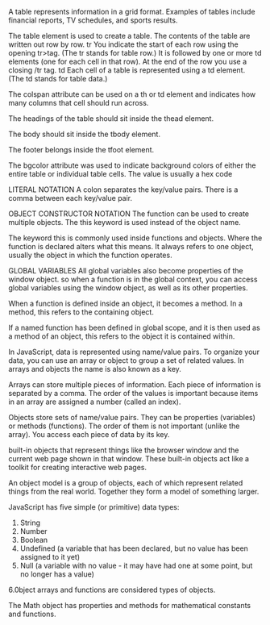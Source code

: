 A table represents information in a grid format.
Examples of tables include financial reports, TV
schedules, and sports results.

The table element is used
to create a table. The contents
of the table are written out row
by row.
tr
You indicate the start of each
row using the opening tr>tag.
(The tr stands for table row.)
It is followed by one or more
td elements (one for each cell
in that row).
At the end of the row you use a
closing /tr tag.
td
Each cell of a table is
represented using a td
element. (The td stands for
table data.)

The colspan attribute can be
used on a th or td element
and indicates how many columns
that cell should run across.

The headings of the table should
sit inside the thead element.

The body should sit inside the
tbody element.

The footer belongs inside the
tfoot element.

The bgcolor attribute was used
to indicate background colors
of either the entire table or
individual table cells. The value
is usually a hex code

LITERAL NOTATION
A colon separates the key/value pairs.
There is a comma between each key/value pair.

OBJECT CONSTRUCTOR NOTATION
The function can be used to create multiple objects.
The this keyword is used instead of the object name.

The keyword this is commonly used inside functions and objects.
Where the function is declared alters what this means. It always refers
to one object, usually the object in which the function operates.

GLOBAL VARIABLES
All global variables also become properties of the
window object. so when a function is in the global
context, you can access global variables using the
window object, as well as its other properties.

When a function is defined inside an object, it
becomes a method. In a method, this refers to the
containing object.

If a named function has been defined in global
scope, and it is then used as a method of an object,
this refers to the object it is contained within.

In JavaScript, data is represented using name/value pairs.
To organize your data, you can use an array or object to group a set of
related values. In arrays and objects the name is also known as a key.

Arrays can store multiple pieces of information.
Each piece of information is separated by a comma.
The order of the values is important because items
in an array are assigned a number (called an index).

Objects store sets of name/value pairs. They can be
properties (variables) or methods (functions).
The order of them is not important (unlike the array).
You access each piece of data by its key.

built-in objects that represent things like the
browser window and the current web page shown in that window. These
built-in objects act like a toolkit for creating interactive web pages.

An object model is a group of objects, each of
which represent related things from the real world.
Together they form a model of something larger.

JavaScript has five simple (or primitive) data types:
1. String
2. Number
3. Boolean
4. Undefined (a variable that has been declared, but
no value has been assigned to it yet)
5. Null (a variable with no value - it may have had
one at some point, but no longer has a value)

6.0bject
arrays and functions are considered
types of objects.

The Math object has properties and methods
for mathematical constants and functions.
